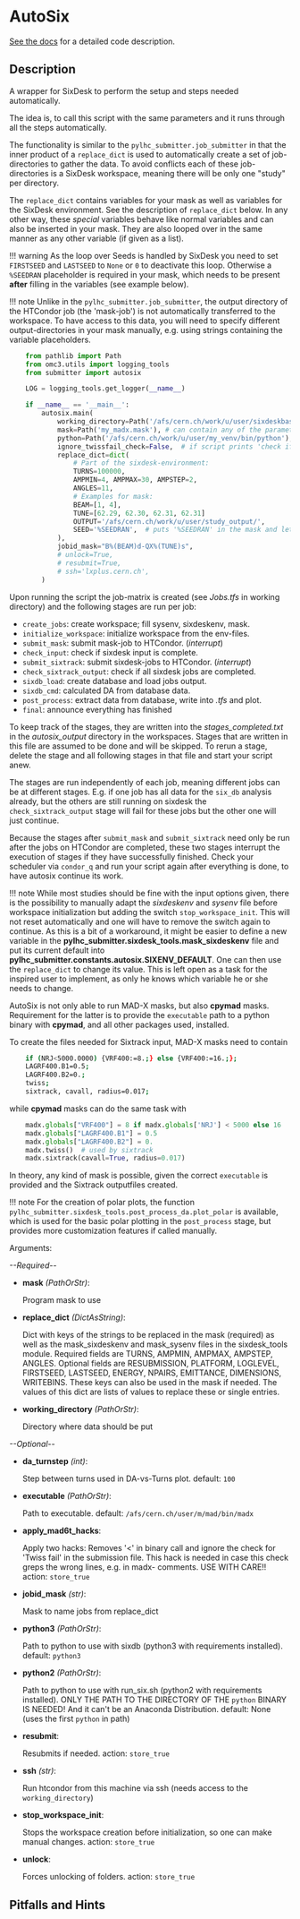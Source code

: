 # AutoSix
[See the docs][documentation] for a detailed code description.

## Description

A wrapper for SixDesk to perform the setup and steps needed automatically.

The idea is, to call this script with the same parameters and it runs through
all the steps automatically.

The functionality is similar to the `pylhc_submitter.job_submitter` in that
the inner product of a ``replace_dict`` is used to automatically create a set of
job-directories to gather the data.
To avoid conflicts each of these job-directories is a SixDesk workspace,
meaning there will be only one "study" per directory.

The ``replace_dict`` contains variables for your mask as well as variables
for the SixDesk environment. See the description of ``replace_dict`` below.
In any other way, these *special* variables behave like normal variables and
can also be inserted in your mask. They are also looped over in the same manner
as any other variable (if given as a list).

!!! warning
    As the loop over Seeds is handled by SixDesk you need to set
    `FIRSTSEED` and `LASTSEED` to ``None`` or ``0`` to deactivate this loop.
    Otherwise a ``%SEEDRAN`` placeholder is required in your mask,
    which needs to be present **after** filling in the variables (see example below).

!!! note
    Unlike in the `pylhc_submitter.job_submitter`, the output directory of the
    HTCondor job (the 'mask-job') is not automatically transferred to the
    workspace. To have access to this data, you will need to specify different
    output-directories in your mask manually, e.g. using strings containing
    the variable placeholders.

```python
    from pathlib import Path
    from omc3.utils import logging_tools
    from submitter import autosix

    LOG = logging_tools.get_logger(__name__)

    if __name__ == '__main__':
        autosix.main(
            working_directory=Path('/afs/cern.ch/work/u/user/sixdeskbase'),
            mask=Path('my_madx.mask'), # can contain any of the parameters used in replace_dict
            python=Path('/afs/cern.ch/work/u/user/my_venv/bin/python'),
            ignore_twissfail_check=False,  # if script prints 'check if twiss failed' or similar
            replace_dict=dict(
                # Part of the sixdesk-environment:
                TURNS=100000,
                AMPMIN=4, AMPMAX=30, AMPSTEP=2,
                ANGLES=11,
                # Examples for mask:
                BEAM=[1, 4],
                TUNE=[62.29, 62.30, 62.31, 62.31]
                OUTPUT='/afs/cern.ch/work/u/user/study_output/',
                SEED='%SEEDRAN',  # puts '%SEEDRAN' in the mask and lets sixdesk handle this loop
            ),
            jobid_mask="B%(BEAM)d-QX%(TUNE)s",
            # unlock=True,
            # resubmit=True,
            # ssh='lxplus.cern.ch',
        )
```

Upon running the script the job-matrix is created
(see *Jobs.tfs* in working directory) and the following stages are run per job:

- ``create_jobs``: create workspace; fill sysenv, sixdeskenv, mask.
- ``initialize_workspace``: initialize workspace from the env-files.
- ``submit_mask``: submit mask-job to HTCondor. (*interrupt*)
- ``check_input``: check if sixdesk input is complete.
- ``submit_sixtrack``: submit sixdesk-jobs to HTCondor. (*interrupt*)
- ``check_sixtrack_output``: check if all sixdesk jobs are completed.
- ``sixdb_load``: create database and load jobs output.
- ``sixdb_cmd``: calculated DA from database data.
- ``post_process``: extract data from database, write into *.tfs* and plot.
- ``final``: announce everything has finished

To keep track of the stages, they are written into the *stages\_completed.txt*
in the *autosix\_output* directory in the workspaces.
Stages that are written in this file are assumed to be done and will be skipped.
To rerun a stage, delete the stage and all following stages in that file and
start your script anew.

The stages are run independently of each job, meaning different jobs can be
at different stages. E.g. if one job has all data for the ``six_db`` analysis
already, but the others are still running on sixdesk the
``check_sixtrack_output`` stage will fail for these jobs but the other one will
just continue.

Because the stages after ``submit_mask`` and ``submit_sixtrack`` need only be
run after the jobs on HTCondor are completed, these two stages interrupt the
execution of stages if they have successfully finished. Check your scheduler
via ``condor_q`` and run your script again after everything is done, to
have autosix continue its work.

!!! note
    While most studies should be fine with the input options given, there is the
    possibility to manually adapt the *sixdeskenv* and *sysenv* file before
    workspace initialization but adding the switch ``stop_workspace_init``.
    This will not reset automatically and one will have to remove the switch
    again to continue.
    As this is a bit of a workaround, it might be easier to define a new
    variable in the **pylhc_submitter.sixdesk_tools.mask_sixdeskenv** file and put its
    current default into **pylhc_submitter.constants.autosix.SIXENV_DEFAULT**.
    One can then use the ``replace_dict`` to change its value.
    This is left open as a task for the inspired user to implement, as only he
    knows which variable he or she needs to change.

AutoSix is not only able to run MAD-X masks, but also **cpymad** masks.
Requirement for the latter is to provide the ``executable`` path to a
python binary with **cpymad**, and all other packages used, installed.

To create the files needed for Sixtrack input, MAD-X masks need to contain

```bash
    if (NRJ<5000.0000) {VRF400:=8.;} else {VRF400:=16.;};
    LAGRF400.B1=0.5;
    LAGRF400.B2=0.;
    twiss;
    sixtrack, cavall, radius=0.017;
```

while **cpymad** masks can do the same task with

```python
    madx.globals["VRF400"] = 8 if madx.globals['NRJ'] < 5000 else 16
    madx.globals["LAGRF400.B1"] = 0.5
    madx.globals["LAGRF400.B2"] = 0.
    madx.twiss()  # used by sixtrack
    madx.sixtrack(cavall=True, radius=0.017)
```

In theory, any kind of mask is possible, given the correct ``executable``
is provided and the Sixtrack outputfiles created.

!!! note
    For the creation of polar plots, the function
    `pylhc_submitter.sixdesk_tools.post_process_da.plot_polar` is available,
    which is used for the basic polar plotting in the ``post_process`` stage,
    but provides more customization features if called manually.

Arguments:

*--Required--*

- **mask** *(PathOrStr)*:

    Program mask to use

- **replace_dict** *(DictAsString)*:

    Dict with keys of the strings to be replaced in the mask (required) as
    well as the mask_sixdeskenv and mask_sysenv files in the sixdesk_tools
    module. Required fields are TURNS, AMPMIN, AMPMAX, AMPSTEP,
    ANGLES. Optional fields are RESUBMISSION, PLATFORM, LOGLEVEL,
    FIRSTSEED, LASTSEED, ENERGY, NPAIRS, EMITTANCE, DIMENSIONS, WRITEBINS.
    These keys can also be used in the mask if needed. The values of this
    dict are lists of values to replace these or single entries.

- **working_directory** *(PathOrStr)*:

    Directory where data should be put

*--Optional--*

- **da_turnstep** *(int)*:

    Step between turns used in DA-vs-Turns plot.
    default: ``100``

- **executable** *(PathOrStr)*:

    Path to executable.
    default: ``/afs/cern.ch/user/m/mad/bin/madx``

- **apply_mad6t_hacks**:

    Apply two hacks: Removes '<' in binary call and
    ignore the check for 'Twiss fail' in the submission file.
    This hack is needed in case this check greps the wrong lines,
    e.g. in madx- comments. USE WITH CARE!!
    action: ``store_true``

- **jobid_mask** *(str)*:

    Mask to name jobs from replace_dict

- **python3** *(PathOrStr)*:

    Path to python to use with sixdb (python3 with requirements
    installed).
    default: ``python3``

- **python2** *(PathOrStr)*:

    Path to python to use with run_six.sh (python2 with requirements installed).
    ONLY THE PATH TO THE DIRECTORY OF THE `python` BINARY IS NEEDED!
    And it can't be an Anaconda Distribution.
    default: None (uses the first `python` in path)

- **resubmit**:

    Resubmits if needed.
    action: ``store_true``

- **ssh** *(str)*:

    Run htcondor from this machine via ssh (needs access to the
    `working_directory`)

- **stop_workspace_init**:

    Stops the workspace creation before initialization, so one can make
    manual changes.
    action: ``store_true``

- **unlock**:

    Forces unlocking of folders.
    action: ``store_true``

## Pitfalls and Hints

[documentation]: https://pylhc.github.io/submitter/entrypoints/submitter.html
